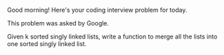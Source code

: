 Good morning! Here's your coding interview problem for today.

This problem was asked by Google.

Given k sorted singly linked lists, write a function to merge all the lists into
one sorted singly linked list.